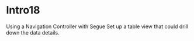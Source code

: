 # Intro18
Using a Navigation Controller with Segue 
Set up a table view that could drill down the data details.
